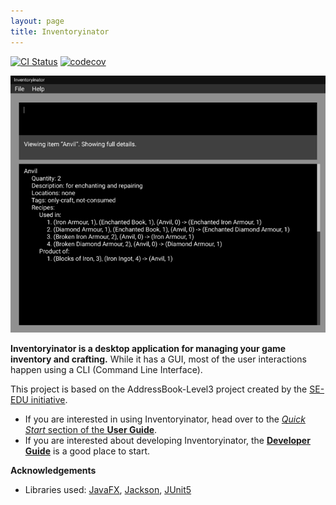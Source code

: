 ```yaml
---
layout: page
title: Inventoryinator
---
```


[![CI Status](https://github.com/AY2021S1-CS2103T-F13-1/tp/workflows/Java%20CI/badge.svg)](https://github.com/AY2021S1-CS2103T-F13-1/tp/actions)
[![codecov](https://codecov.io/gh/AY2021S1-CS2103T-F13-1/tp/branch/master/graph/badge.svg)](https://codecov.io/gh/AY2021S1-CS2103T-F13-1/tp)

![Ui](images/Ui.png)

**Inventoryinator is a desktop application for managing your game inventory and crafting.** While it has a GUI, most of the user interactions happen using a CLI (Command Line Interface).

This project is based on the AddressBook-Level3 project created by the [SE-EDU initiative](https://se-education.org).

* If you are interested in using Inventoryinator, head over to the [_Quick Start_ section of the **User Guide**](UserGuide.html#quick-start).
* If you are interested about developing Inventoryinator, the [**Developer Guide**](DeveloperGuide.html) is a good place to start.


**Acknowledgements**

* Libraries used: [JavaFX](https://openjfx.io/), [Jackson](https://github.com/FasterXML/jackson), [JUnit5](https://github.com/junit-team/junit5)
